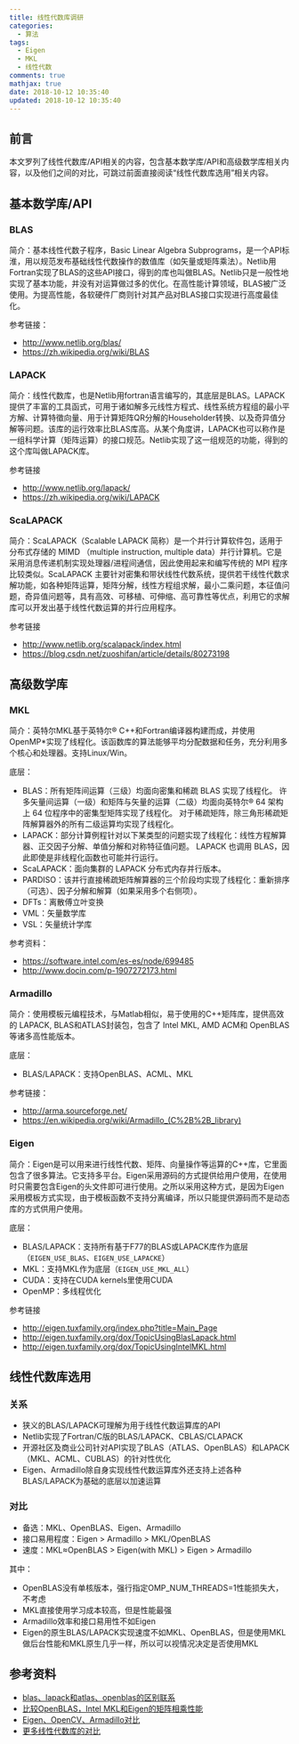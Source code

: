 ```yaml
---
title: 线性代数库调研
categories:
  - 算法
tags:
  - Eigen
  - MKL
  - 线性代数
comments: true
mathjax: true
date: 2018-10-12 10:35:40
updated: 2018-10-12 10:35:40
---
```


## 前言

本文罗列了线性代数库/API相关的内容，包含基本数学库/API和高级数学库相关内容，以及他们之间的对比，可跳过前面直接阅读“线性代数库选用”相关内容。

## 基本数学库/API

### BLAS

简介：基本线性代数子程序，Basic Linear Algebra Subprograms，是一个API标淮，用以规范发布基础线性代数操作的数值库（如矢量或矩阵乘法）。Netlib用Fortran实现了BLAS的这些API接口，得到的库也叫做BLAS。Netlib只是一般性地实现了基本功能，并没有对运算做过多的优化。在高性能计算领域，BLAS被广泛使用。为提高性能，各软硬件厂商则针对其产品对BLAS接口实现进行高度最佳化。

参考链接：

- http://www.netlib.org/blas/
- https://zh.wikipedia.org/wiki/BLAS

### LAPACK

简介：线性代数库，也是Netlib用fortran语言编写的，其底层是BLAS。LAPACK提供了丰富的工具函式，可用于诸如解多元线性方程式、线性系统方程组的最小平方解、计算特徵向量、用于计算矩阵QR分解的Householder转换、以及奇异值分解等问题。该库的运行效率比BLAS库高。从某个角度讲，LAPACK也可以称作是一组科学计算（矩阵运算）的接口规范。Netlib实现了这一组规范的功能，得到的这个库叫做LAPACK库。

参考链接

- http://www.netlib.org/lapack/
- https://zh.wikipedia.org/wiki/LAPACK

### ScaLAPACK

简介：ScaLAPACK（Scalable LAPACK 简称）是一个并行计算软件包，适用于分布式存储的 MIMD （multiple instruction, multiple data）并行计算机。它是采用消息传递机制实现处理器/进程间通信，因此使用起来和编写传统的 MPI 程序比较类似。ScaLAPACK 主要针对密集和带状线性代数系统，提供若干线性代数求解功能，如各种矩阵运算，矩阵分解，线性方程组求解，最小二乘问题，本征值问题，奇异值问题等，具有高效、可移植、可伸缩、高可靠性等优点，利用它的求解库可以开发出基于线性代数运算的并行应用程序。

参考链接

- http://www.netlib.org/scalapack/index.html
- https://blog.csdn.net/zuoshifan/article/details/80273198


## 高级数学库

### MKL

简介：英特尔MKL基于英特尔® C++和Fortran编译器构建而成，并使用OpenMP\*实现了线程化。该函数库的算法能够平均分配数据和任务，充分利用多个核心和处理器。支持Linux/Win。

底层：

- BLAS：所有矩阵间运算（三级）均面向密集和稀疏 BLAS 实现了线程化。 许多矢量间运算（一级）和矩阵与矢量的运算（二级）均面向英特尔® 64 架构上 64 位程序中的密集型矩阵实现了线程化。 对于稀疏矩阵，除三角形稀疏矩阵解算器外的所有二级运算均实现了线程化。
- LAPACK：部分计算例程针对以下某类型的问题实现了线程化：线性方程解算器、正交因子分解、单值分解和对称特征值问题。 LAPACK 也调用 BLAS，因此即使是非线程化函数也可能并行运行。
- ScaLAPACK：面向集群的 LAPACK 分布式内存并行版本。
- PARDISO：该并行直接稀疏矩阵解算器的三个阶段均实现了线程化：重新排序（可选）、因子分解和解算（如果采用多个右侧项）。
- DFTs：离散傅立叶变换
- VML：矢量数学库
- VSL：矢量统计学库

参考资料：

- https://software.intel.com/es-es/node/699485
- http://www.docin.com/p-1907272173.html

### Armadillo

简介：使用模板元编程技术，与Matlab相似，易于使用的C++矩阵库，提供高效的 LAPACK, BLAS和ATLAS封装包，包含了 Intel MKL, AMD ACM和 OpenBLAS等诸多高性能版本。

底层：

- BLAS/LAPACK：支持OpenBLAS、ACML、MKL

参考链接：

- http://arma.sourceforge.net/
- https://en.wikipedia.org/wiki/Armadillo_(C%2B%2B_library)

### Eigen

简介：Eigen是可以用来进行线性代数、矩阵、向量操作等运算的C++库，它里面包含了很多算法。它支持多平台。Eigen采用源码的方式提供给用户使用，在使用时只需要包含Eigen的头文件即可进行使用。之所以采用这种方式，是因为Eigen采用模板方式实现，由于模板函数不支持分离编译，所以只能提供源码而不是动态库的方式供用户使用。

底层：

- BLAS/LAPACK：支持所有基于F77的BLAS或LAPACK库作为底层（`EIGEN_USE_BLAS`、`EIGEN_USE_LAPACKE`）
- MKL：支持MKL作为底层（`EIGEN_USE_MKL_ALL`）
- CUDA：支持在CUDA kernels里使用CUDA
- OpenMP：多线程优化

参考链接

- http://eigen.tuxfamily.org/index.php?title=Main_Page
- http://eigen.tuxfamily.org/dox/TopicUsingBlasLapack.html
- http://eigen.tuxfamily.org/dox/TopicUsingIntelMKL.html

## 线性代数库选用

### 关系

- 狭义的BLAS/LAPACK可理解为用于线性代数运算库的API
- Netlib实现了Fortran/C版的BLAS/LAPACK、CBLAS/CLAPACK
- 开源社区及商业公司针对API实现了BLAS（ATLAS、OpenBLAS）和LAPACK（MKL、ACML、CUBLAS）的针对性优化
- Eigen、Armadillo除自身实现线性代数运算库外还支持上述各种BLAS/LAPACK为基础的底层以加速运算

### 对比

- 备选：MKL、OpenBLAS、Eigen、Armadillo
- 接口易用程度：Eigen > Armadillo > MKL/OpenBLAS
- 速度：MKL≈OpenBLAS > Eigen(with MKL) > Eigen > Armadillo

其中：
- OpenBLAS没有单核版本，强行指定OMP_NUM_THREADS=1性能损失大，不考虑
- MKL直接使用学习成本较高，但是性能最强
- Armadillo效率和接口易用性不如Eigen
- Eigen的原生BLAS/LAPACK实现速度不如MKL、OpenBLAS，但是使用MKL做后台性能和MKL原生几乎一样，所以可以视情况决定是否使用MKL

## 参考资料

- [blas、lapack和atlas、openblas的区别联系](https://blog.csdn.net/u013677156/article/details/77865405)
- [比较OpenBLAS，Intel MKL和Eigen的矩阵相乘性能](http://www.leexiang.com/the-performance-of-matrix-multiplication-among-openblas-intel-mkl-and-eigen)
- [Eigen、OpenCV、Armadillo对比](https://blog.csdn.net/zyh821351004/article/details/46272685)
- [更多线性代数库的对比](https://scicomp.stackexchange.com/questions/351/recommendations-for-a-usable-fast-c-matrix-library)
